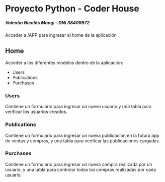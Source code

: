 # Proyecto Python - Coder House

##### Valentín Nicolás Mongi - DNI 38409972

Acceder a /APP para ingresar al home de la aplicación

## Home

Acceder a los diferentes modelos dentro de la aplicación:

- Users
- Publications
- Purchases

### Users

Contiene un formulario para ingresar un nuevo usuario y una tabla para verificar los usuarios creados.

### Publications

Contiene un formulario para ingresar un nueva publicación en la futura app de ventas y compras, y una tabla para verificar las publicaciones cargadas.

### Purchases

Contiene un formulario para ingresar un nueva compra realizada por un usuario, y una tabla para controlar todas las compras realizadas por cada usuario.
